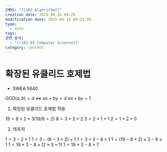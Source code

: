 ```yaml
---
CMDS: "[[103 Algorithm]]"
creation date: 2025-04-15 09:25
modification date: 2025-04-15 09:25:08
type:
  - note
tags: 
관련 문서:
  - "[[103.03 Computer Science]]"
category: content
---
```


# 확장된 유클리드 호제법
- SWEA 5640

$GCD(a,b)=d$ <=> $ax+by=d$
$ax+by=1$
1. 확장된 유클리드 호제법 적용

$19 = 8\times2+3 (19/8=2)$
$8=3\times2+2$
$3=2\times1+1$
$2=1\times2+0$

2. 역추적

$1=3-2\times1$
$1=3-(8-3\times2)\times1$
$1=3\times3-8\times1$
$1=(19-8\times2)\times3-8\times1$
$1=19\times3-8\times(2\times3+1)$
$1=19\times3-8\times7$
